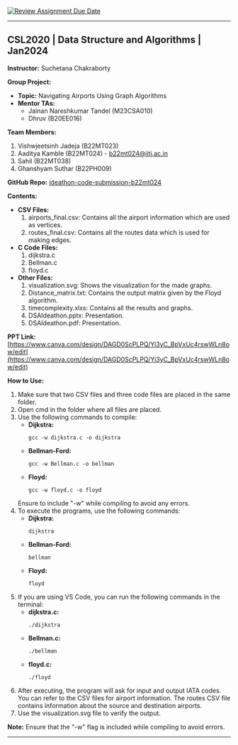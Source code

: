 [![Review Assignment Due Date](https://classroom.github.com/assets/deadline-readme-button-24ddc0f5d75046c5622901739e7c5dd533143b0c8e959d652212380cedb1ea36.svg)](https://classroom.github.com/a/234bMY4A)



---

## CSL2020 | Data Structure and Algorithms | Jan2024 

**Instructor:** Suchetana Chakraborty

**Group Project:**
- **Topic:** Navigating Airports Using Graph Algorithms
- **Mentor TAs:** 
  - Jainan Nareshkumar Tandel (M23CSA010)
  - Dhruv (B20EE016)

**Team Members:**
1. Vishwjeetsinh Jadeja (B22MT023)
2. Aaditya Kamble (B22MT024) - [b22mt024@iitj.ac.in](mailto:b22mt024@iitj.ac.in)
3. Sahil (B22MT038)
4. Ghanshyam Suthar (B22PH009)

**GitHub Repo:** [ideathon-code-submission-b22mt024](https://github.com/DSA-IITJ-2024/ideathon-code-submission-b22mt024)

**Contents:**
- **CSV Files:**
  1. airports_final.csv: Contains all the airport information which are used as vertices.
  2. routes_final.csv: Contains all the routes data which is used for making edges.
- **C Code Files:**
  1. dijkstra.c
  2. Bellman.c
  3. floyd.c
- **Other Files:**
  1. visualization.svg: Shows the visualization for the made graphs.
  2. Distance_matrix.txt: Contains the output matrix given by the Floyd algorithm.
  3. timecomplexity.xlxs: Contains all the results and graphs.
  4. DSAIdeathon.pptx: Presentation.
  5. DSAIdeathon.pdf: Presentation.
  
**PPT Link:** [https://www.canva.com/design/DAGD0ScPLPQ/Yi3yC_BpVxUc4rswWLn8ow/edit](https://www.canva.com/design/DAGD0ScPLPQ/Yi3yC_BpVxUc4rswWLn8ow/edit)

**How to Use:**
1. Make sure that two CSV files and three code files are placed in the same folder.
2. Open cmd in the folder where all files are placed.
3. Use the following commands to compile:
   - **Dijkstra:** 
     ```
     gcc -w dijkstra.c -o dijkstra
     ```
   - **Bellman-Ford:** 
     ```
     gcc -w Bellman.c -o bellman
     ```
   - **Floyd:** 
     ```
     gcc -w floyd.c -o floyd
     ```
   Ensure to include "-w" while compiling to avoid any errors.
4. To execute the programs, use the following commands:
   - **Dijkstra:** 
     ```
     dijkstra
     ```
   - **Bellman-Ford:** 
     ```
     bellman
     ```
   - **Floyd:** 
     ```
     floyd
     ```
5. If you are using VS Code, you can run the following commands in the terminal:
   - **dijkstra.c:** 
     ```
     ./dijkstra
     ```
   - **Bellman.c:** 
     ```
     ./bellman
     ```
   - **floyd.c:** 
     ```
     ./floyd
     ```
6. After executing, the program will ask for input and output IATA codes. You can refer to the CSV files for airport information. The routes CSV file contains information about the source and destination airports.
7. Use the visualization.svg file to verify the output.


**Note:** Ensure that the "-w" flag is included while compiling to avoid errors.

---
